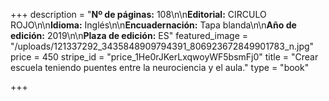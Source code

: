 +++
description = "**Nº de páginas:** 108\n\n**Editorial:** CIRCULO ROJO\n\n**Idioma:** Inglés\n\n**Encuadernación:** Tapa blanda\n\n**Año de edición:** 2019\n\n**Plaza de edición:** ES"
featured_image = "/uploads/121337292_3435848909794391_806923672849901783_n.jpg"
price = 450
stripe_id = "price_1He0rJKerLxqwoyWF5bsmFj0"
title = "Crear escuela teniendo puentes entre la neurociencia y el aula."
type = "book"

+++
